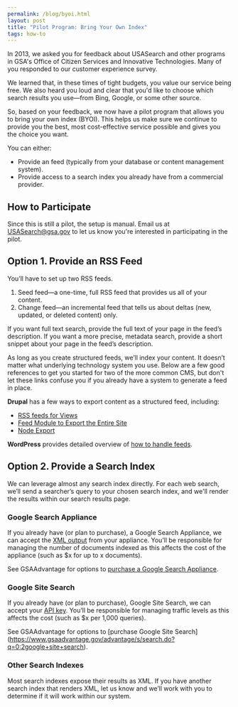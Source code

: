 ```yaml
---
permalink: /blog/byoi.html
layout: post
title: "Pilot Program: Bring Your Own Index"
tags: how-to
---
```


In 2013, we asked you for feedback about USASearch and other programs in GSA's Office of Citizen Services and Innovative Technologies. Many of you responded to our customer experience survey. 

We learned that, in these times of tight budgets, you value our service being free. We also heard you loud and clear that you'd like to choose which search results you use&mdash;from Bing, Google, or some other source.

So, based on your feedback, we now have a pilot program that allows you to bring your own index (BYOI). This helps us make sure we continue to provide you the best, most cost-effective service possible and gives you the choice you want.

You can either:

* Provide an feed (typically from your database or content management system).
* Provide access to a search index you already have from a commercial provider.

## How to Participate

Since this is still a pilot, the setup is manual. Email us at <USASearch@gsa.gov> to let us know you're interested in participating in the pilot.

## Option 1. Provide an RSS Feed

You’ll have to set up two RSS feeds.

1. Seed feed&mdash;a one-time, full RSS feed that provides us all of your content.
2. Change feed&mdash;an incremental feed that tells us about deltas (new, updated, or deleted content) only.

If you want full text search, provide the full text of your page in the feed’s description. If you want a more precise, metadata search, provide a short snippet about your page in the feed’s description.

As long as you create structured feeds, we’ll index your content. It doesn’t matter what  underlying technology system you use. Below are a few good references to get you started for two of the more common CMS, but don't let these links confuse you if you already have a system to generate a feed in place.

**Drupal** has a few ways to export content as a structured feed, including:

* [RSS feeds for Views](https://drupal.org/node/83597)
* [Feed Module to Export the Entire Site](https://drupal.org/project/feeds)
* [Node Export](https://drupal.org/project/node_export)

**WordPress** provides detailed overview of [how to handle feeds](http://codex.wordpress.org/WordPress_Feeds).

## Option 2. Provide a Search Index

We can leverage almost any search index directly. For each web search, we’ll send a searcher’s query to your chosen search index, and we'll render the results within our search results page.  

### Google Search Appliance

If you already have (or plan to purchase), a Google Search Appliance, we can accept the [XML output]((https://developers.google.com/search-appliance/documentation/614/xml_reference#results_xml)) from your appliance. You’ll be responsible for managing the number of documents indexed as this affects the cost of the appliance (such as $x for up to x documents).

See GSAAdvantage for options to [purchase a Google Search Appliance](https://www.gsaadvantage.gov/advantage/s/search.do?q=0:2google+search+appliance).

### Google Site Search

If you already have (or plan to purchase), Google Site Search, we can accept your [API key](https://developers.google.com/custom-search/json-api/v1/overview). You’ll be responsible for managing traffic levels as this affects the cost (such as $x per 1,000 queries).

See GSAAdvantage for options to [purchase Google Site Search]
(https://www.gsaadvantage.gov/advantage/s/search.do?q=0:2google+site+search).

### Other Search Indexes

Most search indexes expose their results as XML. If you have another search index that renders XML, let us know and we’ll work with you to determine if it will work within our system.
